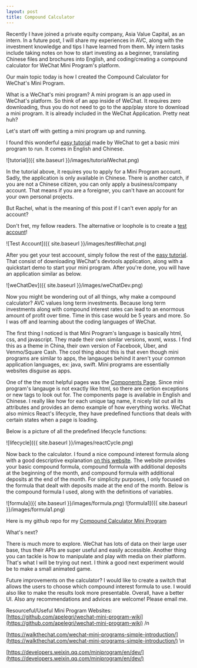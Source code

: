 ```yaml
---
layout: post
title: Compound Calculator
---
```


Recently I have joined a private equity company, Asia Value Capital, as an intern. In a future post, I will share my experiences in AVC, along with the investment knowledge and tips I have learned from them. My intern tasks include taking notes on how to start investing as a beginner, translating Chinese files and brochures into English, and coding/creating a compound calculator for WeChat Mini Program's platform. 

Our main topic today is how I created the Compound Calculator for WeChat's Mini Program.

What is a WeChat's mini program?
A mini program is an app used in WeChat's platform. So think of an app inside of WeChat. It requires zero downloading, thus you do not need to go to the app/play store to download a mini program. It is already included in the WeChat Application. Pretty neat huh? 

Let's start off with getting a mini program up and running. 

I found this wonderful [easy tutorial](https://developers.weixin.qq.com/miniprogram/en/dev/) made by WeChat to get a basic mini program to run. It comes in English and Chinese.


![tutorial]({{ site.baseurl }}/images/tutorialWechat.png)


In the tutorial above, it requires you to apply for a Mini Program account. Sadly, the application is only available in Chinese. There is another catch, if you are not a Chinese citizen, you can only apply a business/company account. That means if you are a foreigner, you can't have an account for your own personal projects. 


But Rachel, what is the meaning of this post if I can't even apply for an account? 


Don't fret, my fellow readers. 
The alternative or loophole is to create a [test account](https://developers.weixin.qq.com/miniprogram/en/dev/devtools/sandbox.html?t=18111421)!

![Test Account]({{ site.baseurl }}/images/testWechat.png)


After you get your test accoount, simply follow the rest of the [easy tutorial](https://developers.weixin.qq.com/miniprogram/en/dev/). That consist of downloading WeChat's devtools application, along with a quickstart demo to start your mini program. 
After you're done, you will have an application similar as below.

![weChatDev]({{ site.baseurl }}/images/weChatDev.png)

Now you might be wondering out of all things, why make a compound calculator? 
AVC values long term investments. Because long term investments along with compound interest rates can lead to an enormous amount of profit over time. Time in this case would be 5 years and more. So I was off and learning about the coding languages of WeChat.

The first thing I noticed is that Mini Program's language is basically html, css, and javascript. They made their own similar versions, wxml, wxss. I find this as a theme in China, their own version of Facebook, Uber, and Venmo/Square Cash. The cool thing about this is that even though mini programs are similar to apps, the langauges behind it aren't your common application languages, ex: java, swift. Mini programs are essentially websites disguise as apps.

One of the the most helpful pages was the [Components Page](https://developers.weixin.qq.com/miniprogram/en/dev/component/). Since mini program's langauge is not exactly like html, so there are certion exceptions or new tags to look out for. The components page is available in English and Chinese. I really like how for each unique tag name, it nicely list out all its attributes and provides an demo example of how everything works. WeChat also mimics React's lifecycle, they have predefined functions that deals with certain states when a page is loading. 

Below is a picture of all the predefined lifecycle functions:

![lifecycle]({{ site.baseurl }}/images/reactCycle.png)

Now back to the calculator. I found a nice compound interest formula along with a good descriptive explanation [on this website](https://www.thecalculatorsite.com/articles/finance/compound-interest-formula.php?page=2). The website provides your basic compound formula, compound formula with additional deposits at the beginning of the month, and compound formula with additional deposits at the end of the month. For simplicity purposes, I only focused on the formula that dealt with deposits made at the end of the month.
Below is the compound formula I used, along with the definitions of variables.

![formula]({{ site.baseurl }}/images/formula.png)
![formula1]({{ site.baseurl }}/images/formula1.png)

Here is my github repo for my [Compound Calculator Mini Program](https://github.com/racheljenniferkao?tab=repositories)

What's next?

There is much more to explore. WeChat has lots of data on their large user base, thus their APIs are super useful and easily accessible. Another thing you can tackle is how to manipulate and play with media on their platform. That's what I will be trying out next. I think a good next experiment would be to make a small animated game.

Future improvements on the calculator?
I would like to create a switch that allows the users to choose which compound interest formula to use. 
I would also like to make the results look more presentable. 
Overall, have a better UI. 
Also any recommendations and advices are welcome! Please email me. 

Resourceful/Useful Mini Program Websites: 
[https://github.com/apelegri/wechat-mini-program-wiki](https://github.com/apelegri/wechat-mini-program-wiki) /n

[https://walkthechat.com/wechat-mini-programs-simple-introduction/](https://walkthechat.com/wechat-mini-programs-simple-introduction/) \n

[https://developers.weixin.qq.com/miniprogram/en/dev/](https://developers.weixin.qq.com/miniprogram/en/dev/)






